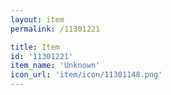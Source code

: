 ```yaml
---
layout: item
permalink: /11301221

title: Item
id: '11301221'
item_name: 'Unknown'
icon_url: 'item/icon/11301148.png'
---
```


